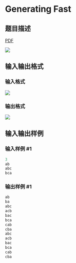 # Generating Fast

## 题目描述

[problemUrl]: https://uva.onlinejudge.org/index.php?option=com_onlinejudge&Itemid=8&category=12&page=show_problem&problem=1039

[PDF](https://uva.onlinejudge.org/external/100/p10098.pdf)

![](https://cdn.luogu.com.cn/upload/vjudge_pic/UVA10098/f90ae2e6e97ea26dff771e444046ad7a5afbfd41.png)

## 输入输出格式

### 输入格式

![](https://cdn.luogu.com.cn/upload/vjudge_pic/UVA10098/0957311e3dd3d7af39f6eb9c8bd1e5fe9d887dd1.png)

### 输出格式

![](https://cdn.luogu.com.cn/upload/vjudge_pic/UVA10098/2eec7cf1f33dbaf3cccbe2fafc1d57c0b13a3a08.png)

## 输入输出样例

### 输入样例 #1

```cpp
3
ab
abc
bca
```


### 输出样例 #1

```cpp
ab
ba
abc
acb
bac
bca
cab
cba
abc
acb
bac
bca
cab
cba
```



